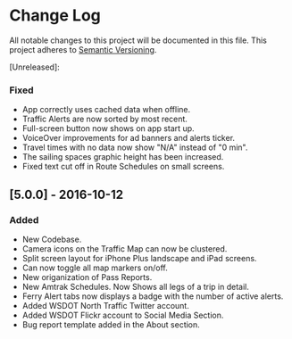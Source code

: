 # Change Log
All notable changes to this project will be documented in this file.
This project adheres to [Semantic Versioning](http://semver.org/).

[Unreleased]: 

### Fixed
* App correctly uses cached data when offline.
* Traffic Alerts are now sorted by most recent.
* Full-screen button now shows on app start up.
* VoiceOver improvements for ad banners and alerts ticker.
* Travel times with no data now show "N/A" instead of "0 min".
* The sailing spaces graphic height has been increased.
* Fixed text cut off in Route Schedules on small screens.

## [5.0.0] - 2016-10-12
### Added
* New Codebase.
* Camera icons on the Traffic Map can now be clustered.
* Split screen layout for iPhone Plus landscape and iPad screens. 
* Can now toggle all map markers on/off.
* New origanization of Pass Reports.
* New Amtrak Schedules. Now Shows all legs of a trip in detail. 
* Ferry Alert tabs now displays a badge with the number of active alerts.
* Added WSDOT North Traffic Twitter account. 
* Added WSDOT Flickr account to Social Media Section.
* Bug report template added in the About section.
